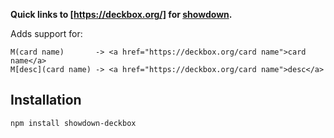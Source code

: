 **Quick links to [https://deckbox.org/] for [showdown](https://github.com/showdownjs/showdown).**

Adds support for:

    M(card name)       -> <a href="https://deckbox.org/card name">card name</a>
    M[desc](card name) -> <a href="https://deckbox.org/card name">desc</a>

## Installation

    npm install showdown-deckbox

